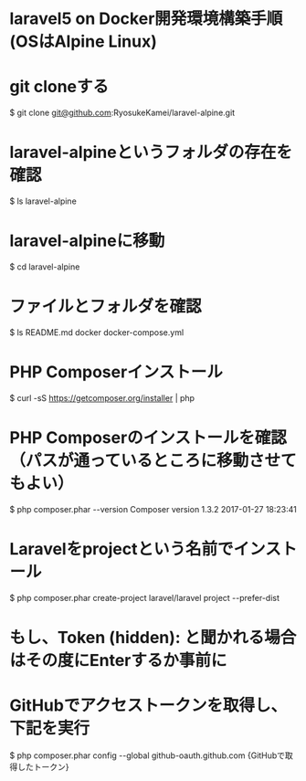 # laravel5 on Docker開発環境構築手順(OSはAlpine Linux)
# git cloneする
$ git clone git@github.com:RyosukeKamei/laravel-alpine.git
# laravel-alpineというフォルダの存在を確認
$ ls
laravel-alpine
# laravel-alpineに移動
$ cd laravel-alpine
# ファイルとフォルダを確認
$ ls
README.md		docker			docker-compose.yml
# PHP Composerインストール
$ curl -sS https://getcomposer.org/installer | php
# PHP Composerのインストールを確認（パスが通っているところに移動させてもよい）
$ php composer.phar --version
Composer version 1.3.2 2017-01-27 18:23:41
# Laravelをprojectという名前でインストール
$ php composer.phar create-project laravel/laravel project --prefer-dist
# もし、Token (hidden): と聞かれる場合はその度にEnterするか事前に
# GitHubでアクセストークンを取得し、下記を実行
$ php composer.phar config --global github-oauth.github.com {GitHubで取得したトークン}
